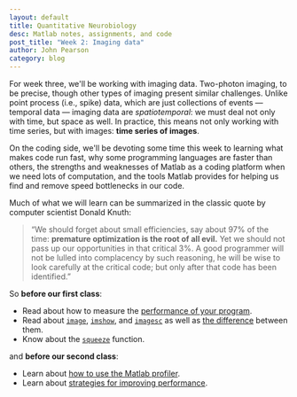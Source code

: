 ```yaml
---
layout: default
title: Quantitative Neurobiology
desc: Matlab notes, assignments, and code
post_title: "Week 2: Imaging data"
author: John Pearson
category: blog
---
```

For week three, we'll be working with imaging data. Two-photon imaging, to be precise, though other types of imaging present similar challenges. Unlike point process (i.e., spike) data, which are just collections of events &mdash; temporal data &mdash; imaging data are *spatiotemporal*: we must deal not only with time, but space as well. In practice, this means not only working with time series, but with images: **time series of images**.

On the coding side, we'll be devoting some time this week to learning what makes code run fast, why some programming languages are faster than others, the strengths and weaknesses of Matlab as a coding platform when we need lots of computation, and the tools Matlab provides for helping us find and remove speed bottlenecks in our code.

Much of what we will learn can be summarized in the classic quote by computer scientist Donald Knuth:

> “We should forget about small efficiencies, say about 97% of the time: **premature optimization is the root of all evil.** Yet we should not pass up our opportunities in that critical 3%. A good programmer will not be lulled into complacency by such reasoning, he will be wise to look carefully at the critical code; but only after that code has been identified.”

So **before our first class**:

- Read about how to measure the [performance of your program](https://www.mathworks.com/help/matlab/matlab_prog/measure-performance-of-your-program.html).
- Read about [`image`](https://www.mathworks.com/help/matlab/ref/image.html),  [`imshow`](http://www.mathworks.com/help/matlab/ref/imshow.html), and [`imagesc`](http://www.mathworks.com/help/matlab/ref/imagesc.html) as well as [the difference](https://www.mathworks.com/matlabcentral/answers/1288-what-is-the-difference-between-image-and-imshow) between them.
- Know about the [`squeeze`](http://www.mathworks.com/help/matlab/ref/squeeze.html) function.

and **before our second class**:

- Learn about [how to use the Matlab profiler](https://www.mathworks.com/help/matlab/matlab_prog/profiling-for-improving-performance.html).
- Learn about [strategies for improving performance](https://www.mathworks.com/help/matlab/matlab_prog/techniques-for-improving-performance.html).

<!-- - Watch a short video about convolutions:
    <video width="100%" align="center" controls src="{{ site.videourl }}/convolutions.mp4" type="video/mp4">
		Your browser does not support the video tag.
	</video> -->
